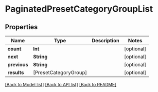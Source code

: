 # PaginatedPresetCategoryGroupList

## Properties
Name | Type | Description | Notes
------------ | ------------- | ------------- | -------------
**count** | **Int** |  | [optional] 
**next** | **String** |  | [optional] 
**previous** | **String** |  | [optional] 
**results** | [PresetCategoryGroup] |  | [optional] 

[[Back to Model list]](../README.md#documentation-for-models) [[Back to API list]](../README.md#documentation-for-api-endpoints) [[Back to README]](../README.md)


